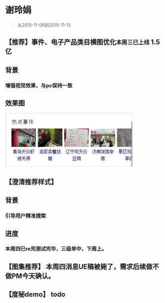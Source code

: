 # 谢玲娟

> 从2015-11-09到2015-11-13

## 【推荐】事件、电子产品类目横图优化`本周三已上线` 1.5亿

## 背景

### 增强视觉效果，与pc保持一致

## 效果图

![](img/xielingjuan/1.png)

## 【澄清推荐样式】

## 背景 

### 引导用户精准搜索

## 进度

### 本周四已re完测试完毕，三级单中，下周上。

## 【图集推荐】 本周四消息UE稿被毙了，需求后续做不做PM今天确认。

## 【度秘demo】 todo

